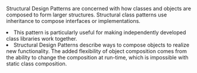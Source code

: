 Structural Design Patterns are concerned with how classes and objects are composed to form larger structures. Structural class patterns use inheritance to compose interfaces or implementations.

<li>This pattern is particularly useful for making independently developed class libraries work together.</li>
<li>Structural Design Patterns describe ways to compose objects to realize new functionality. The added flexibility of object composition comes from the ability to change the composition at run-time, which is impossible with static class composition.</li>
